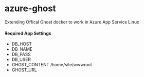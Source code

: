 # azure-ghost
Extending Offical Ghost docker to work in Azure App Service Linux

#### Required App Settings
- DB_HOST
- DB_NAME
- DB_PASS
- DB_USER
- GHOST_CONTENT /home/site/wwwroot
- GHOST_URL
